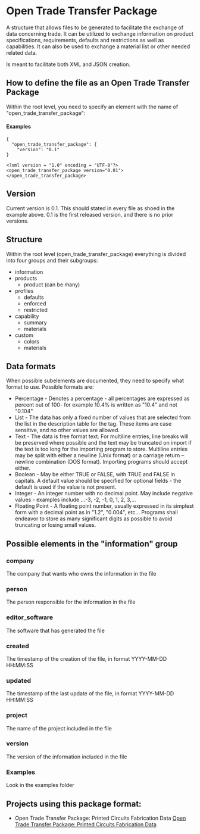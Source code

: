 # Open Trade Transfer Package
A structure that allows files to be generated to facilitate the exchange of data concerning trade. It can be utilized to exchange information on product specifications, requirements, defaults and restrictions as well as capabilities. It can also be used to exchange a material list or other needed related data.

Is meant to facilitate both XML and JSON creation.

## How to define the file as an Open Trade Transfer Package
Within the root level, you need to specify an element with the name of "open_trade_transfer_package":

#### Examples
```
{
  "open_trade_transfer_package": {
    "version": "0.1"
}
```

```
<?xml version = "1.0" encoding = "UTF-8"?>
<open_trade_transfer_package version="0.01">
</open_trade_transfer_package>
```

## Version
Current version is 0.1. This should stated in every file as shoed in the example above. 0.1 is the first released version, and there is no prior versions.

## Structure
Within the root level (open_trade_transfer_package) everything is divided into four groups and their subgroups:

- information
- products
  - product (can be many)
- profiles
  - defaults
  - enforced
  - restricted
- capability
  - summary
  - materials
- custom
  - colors
  - materials

## Data formats
When possible subelements are documented, they need to specify what format to use. Possible formats are:

- Percentage - Denotes a percentage - all percentages are expressed as percent out of 100- for example 10.4% is written as "10.4" and not "0.104"
- List - The data has only a fixed number of values that are selected from the list in the description table for the tag.  These items are case sensitive, and no other values are allowed.
- Text - The data is free format text.  For multiline entries, line breaks will be preserved where possible and the text may be truncated on import if the text is too long for the importing program to store.  Multiline entries may be split with either a newline (Unix format) or a carriage return – newline combination (DOS format).  Importing programs should accept either.
- Boolean - May be either TRUE or FALSE, with TRUE and FALSE in capitals.  A default value should be specified for optional fields - the default is used if the value is not present.
- Integer - An integer number with no decimal point.  May include negative values - examples include ...-3, -2, -1, 0, 1, 2, 3,...
- Floating Point - A floating point number, usually expressed in its simplest form with a decimal point as in "1.2", "0.004", etc...  Programs shall endeavor to store as many significant digits as possible to avoid truncating or losing small values.

## Possible elements in the "information" group

### company
The company that wants who owns the information in the file

### person
The person responsible for the information in the file

### editor_software
The software that has generated the file

### created
The timestamp of the creation of the file, in format YYYY-MM-DD HH:MM:SS

### updated
The timestamp of the last update of the file, in format YYYY-MM-DD HH:MM:SS

### project
The name of the project included in the file

### version
The version of the information included in the file

### Examples
Look in the examples folder

## Projects using this package format:
- Open Trade Transfer Package: Printed Circuits Fabrication Data
[Open Trade Transfer Package: Printed Circuits Fabrication Data](https://github.com/elmatica/OpenTrade_PrintedCircuitsFabricationData)
